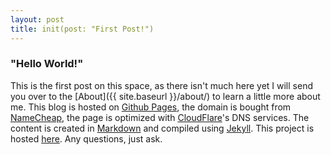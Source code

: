 ```yaml
---
layout: post
title: init(post: "First Post!")
---
```


### "Hello World!"

This is the first post on this space, as there isn't much here yet I will send you over to the [About]({{ site.baseurl }}/about/) to learn a little more about me. This blog is hosted on [Github Pages](pages.github.com), the domain is bought from [NameCheap](namecheap.com), the page is optimized with [CloudFlare](cloudflare.com)'s DNS services. The content is created in [Markdown](http://daringfireball.net/projects/markdown/) and compiled using [Jekyll](jekyllrb.com). This project is hosted [here](github.com/VDKA/blog). Any questions, just ask.
